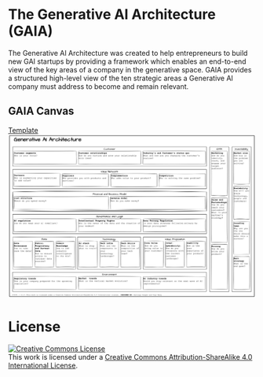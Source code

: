 # The Generative AI Architecture (GAIA)


The Generative AI Architecture was created to help entrepreneurs to build new GAI startups by providing a framework which enables an end-to-end view of the key areas of a company in the generative space. GAIA provides a structured high-level view of the ten strategic areas a Generative AI company must address to become and remain relevant.

## GAIA Canvas

<a href="https://app.diagrams.net/?#Uhttps%3A%2F%2Fraw.githubusercontent.com%2Fwiki%2Fsantiag0aragon%2Fgaia%2Ftemplates%2Fgaia-canvas.png" target="_blank">Template </a>
![Alt](gaia-canvas/images/gaia-1.0.png)


# License
<a rel="license" href="http://creativecommons.org/licenses/by-sa/4.0/"><img alt="Creative Commons License" style="border-width:0" src="https://i.creativecommons.org/l/by-sa/4.0/80x15.png" /></a><br />This work is licensed under a <a rel="license" href="http://creativecommons.org/licenses/by-sa/4.0/">Creative Commons Attribution-ShareAlike 4.0 International License</a>.
